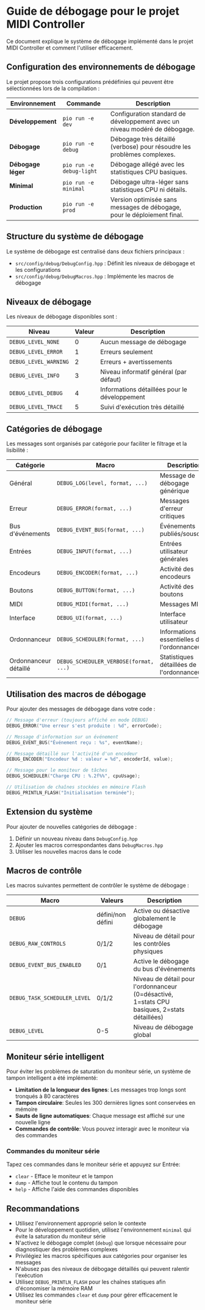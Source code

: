 # Guide de débogage pour le projet MIDI Controller

Ce document explique le système de débogage implémenté dans le projet MIDI Controller et comment l'utiliser efficacement.

## Configuration des environnements de débogage

Le projet propose trois configurations prédéfinies qui peuvent être sélectionnées lors de la compilation :

| Environnement | Commande | Description |
|---------------|----------|-------------|
| **Développement** | `pio run -e dev` | Configuration standard de développement avec un niveau modéré de débogage. |
| **Débogage** | `pio run -e debug` | Débogage très détaillé (verbose) pour résoudre les problèmes complexes. |
| **Débogage léger** | `pio run -e debug-light` | Débogage allégé avec les statistiques CPU basiques. |
| **Minimal** | `pio run -e minimal` | Débogage ultra-léger sans statistiques CPU ni détails. |
| **Production** | `pio run -e prod` | Version optimisée sans messages de débogage, pour le déploiement final. |

## Structure du système de débogage

Le système de débogage est centralisé dans deux fichiers principaux :

- `src/config/debug/DebugConfig.hpp` : Définit les niveaux de débogage et les configurations
- `src/config/debug/DebugMacros.hpp` : Implémente les macros de débogage

## Niveaux de débogage

Les niveaux de débogage disponibles sont :

| Niveau | Valeur | Description |
|--------|--------|-------------|
| `DEBUG_LEVEL_NONE` | 0 | Aucun message de débogage |
| `DEBUG_LEVEL_ERROR` | 1 | Erreurs seulement |
| `DEBUG_LEVEL_WARNING` | 2 | Erreurs + avertissements |
| `DEBUG_LEVEL_INFO` | 3 | Niveau informatif général (par défaut) |
| `DEBUG_LEVEL_DEBUG` | 4 | Informations détaillées pour le développement |
| `DEBUG_LEVEL_TRACE` | 5 | Suivi d'exécution très détaillé |

## Catégories de débogage

Les messages sont organisés par catégorie pour faciliter le filtrage et la lisibilité :

| Catégorie | Macro | Description |
|-----------|-------|-------------|
| Général | `DEBUG_LOG(level, format, ...)` | Message de débogage générique |
| Erreur | `DEBUG_ERROR(format, ...)` | Messages d'erreur critiques |
| Bus d'événements | `DEBUG_EVENT_BUS(format, ...)` | Événements publiés/souscrits |
| Entrées | `DEBUG_INPUT(format, ...)` | Entrées utilisateur générales |
| Encodeurs | `DEBUG_ENCODER(format, ...)` | Activité des encodeurs |
| Boutons | `DEBUG_BUTTON(format, ...)` | Activité des boutons |
| MIDI | `DEBUG_MIDI(format, ...)` | Messages MIDI |
| Interface | `DEBUG_UI(format, ...)` | Interface utilisateur |
| Ordonnanceur | `DEBUG_SCHEDULER(format, ...)` | Informations essentielles de l'ordonnanceur |
| Ordonnanceur détaillé | `DEBUG_SCHEDULER_VERBOSE(format, ...)` | Statistiques détaillées de l'ordonnanceur |

## Utilisation des macros de débogage

Pour ajouter des messages de débogage dans votre code :

```cpp
// Message d'erreur (toujours affiché en mode DEBUG)
DEBUG_ERROR("Une erreur s'est produite : %d", errorCode);

// Message d'information sur un événement
DEBUG_EVENT_BUS("Événement reçu : %s", eventName);

// Message détaillé sur l'activité d'un encodeur
DEBUG_ENCODER("Encodeur %d : valeur = %d", encoderId, value);

// Message pour le moniteur de tâches
DEBUG_SCHEDULER("Charge CPU : %.2f%%", cpuUsage);

// Utilisation de chaînes stockées en mémoire Flash
DEBUG_PRINTLN_FLASH("Initialisation terminée");
```

## Extension du système

Pour ajouter de nouvelles catégories de débogage :

1. Définir un nouveau niveau dans `DebugConfig.hpp`
2. Ajouter les macros correspondantes dans `DebugMacros.hpp`
3. Utiliser les nouvelles macros dans le code

## Macros de contrôle

Les macros suivantes permettent de contrôler le système de débogage :

| Macro | Valeurs | Description |
|-------|---------|-------------|
| `DEBUG` | défini/non défini | Active ou désactive globalement le débogage |
| `DEBUG_RAW_CONTROLS` | 0/1/2 | Niveau de détail pour les contrôles physiques |
| `DEBUG_EVENT_BUS_ENABLED` | 0/1 | Active le débogage du bus d'événements |
| `DEBUG_TASK_SCHEDULER_LEVEL` | 0/1/2 | Niveau de détail pour l'ordonnanceur (0=désactivé, 1=stats CPU basiques, 2=stats détaillées) |
| `DEBUG_LEVEL` | 0-5 | Niveau de débogage global |

## Moniteur série intelligent

Pour éviter les problèmes de saturation du moniteur série, un système de tampon intelligent a été implémenté:

- **Limitation de la longueur des lignes**: Les messages trop longs sont tronqués à 80 caractères
- **Tampon circulaire**: Seules les 300 dernières lignes sont conservées en mémoire
- **Sauts de ligne automatiques**: Chaque message est affiché sur une nouvelle ligne
- **Commandes de contrôle**: Vous pouvez interagir avec le moniteur via des commandes

### Commandes du moniteur série

Tapez ces commandes dans le moniteur série et appuyez sur Entrée:

- `clear` - Efface le moniteur et le tampon
- `dump` - Affiche tout le contenu du tampon
- `help` - Affiche l'aide des commandes disponibles

## Recommandations

- Utilisez l'environnement approprié selon le contexte
- Pour le développement quotidien, utilisez l'environnement `minimal` qui évite la saturation du moniteur série
- N'activez le débogage complet (`debug`) que lorsque nécessaire pour diagnostiquer des problèmes complexes
- Privilégiez les macros spécifiques aux catégories pour organiser les messages
- N'abusez pas des niveaux de débogage détaillés qui peuvent ralentir l'exécution
- Utilisez `DEBUG_PRINTLN_FLASH` pour les chaînes statiques afin d'économiser la mémoire RAM
- Utilisez les commandes `clear` et `dump` pour gérer efficacement le moniteur série
